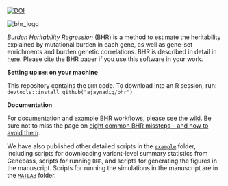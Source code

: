 [![DOI](https://zenodo.org/badge/511173381.svg)](https://zenodo.org/badge/latestdoi/511173381)

![bhr_logo](https://github.com/ajaynadig/bhr/blob/master/BHR_logo.jpg?raw=true)

*Burden Heritability Regression* (BHR) is a method to estimate the heritability explained by mutational burden in each gene, as well as gene-set enrichments and burden genetic correlations. BHR is described in detail in [here](https://www.nature.com/articles/s41586-022-05684-z). Please cite the BHR paper if you use this software in your work.

**Setting up `BHR` on your machine**

This repository contains the `BHR` code. To download into an R session, run:
`devtools::install_github("ajaynadig/bhr")`

**Documentation**

For documentation and example BHR workflows, please see the [wiki](https://github.com/ajaynadig/bhr/wiki). Be sure not to miss the page on [eight common BHR missteps – and how to avoid them](https://github.com/ajaynadig/bhr/wiki/How-to-avoid-common-mistakes).

We have also published other detailed scripts in the [`example`](https://github.com/ajaynadig/bhr/tree/master/example) folder, including scripts for downloading variant-level summary statistics from Genebass, scripts for running `BHR`, and scripts for generating the figures in the manuscript. Scripts for running the simulations in the manuscript are in the [`MATLAB`](https://github.com/ajaynadig/bhr/tree/master/MATLAB) folder.
